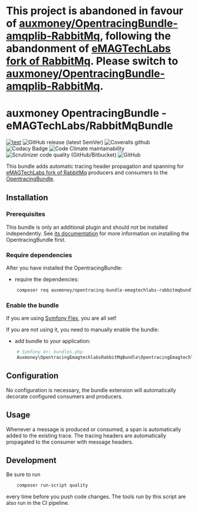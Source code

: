 # This project is abandoned in favour of [auxmoney/OpentracingBundle-amqplib-RabbitMq](https://github.com/auxmoney/OpentracingBundle-amqplib-RabbitMq), following the abandonment of [eMAGTechLabs fork of RabbitMq](https://github.com/eMAGTechLabs/RabbitMqBundle). Please switch to [auxmoney/OpentracingBundle-amqplib-RabbitMq](https://github.com/auxmoney/OpentracingBundle-amqplib-RabbitMq).

# auxmoney OpentracingBundle - eMAGTechLabs/RabbitMqBundle

[![test](https://github.com/auxmoney/OpentracingBundle-eMAGTechLabs-RabbitMqBundle/workflows/test/badge.svg)](https://github.com/auxmoney/OpentracingBundle-eMAGTechLabs-RabbitMqBundle/actions?query=workflow%3Atest)
![GitHub release (latest SemVer)](https://img.shields.io/github/v/release/auxmoney/OpentracingBundle-eMAGTechLabs-RabbitMqBundle)
![Coveralls github](https://img.shields.io/coveralls/github/auxmoney/OpentracingBundle-eMAGTechLabs-RabbitMqBundle)
![Codacy Badge](https://api.codacy.com/project/badge/Grade/cf98c0ee71c249b992f673559448965b)
![Code Climate maintainability](https://img.shields.io/codeclimate/maintainability/auxmoney/OpentracingBundle-eMAGTechLabs-RabbitMqBundle)
![Scrutinizer code quality (GitHub/Bitbucket)](https://img.shields.io/scrutinizer/quality/g/auxmoney/OpentracingBundle-eMAGTechLabs-RabbitMqBundle)
![GitHub](https://img.shields.io/github/license/auxmoney/OpentracingBundle-eMAGTechLabs-RabbitMqBundle)

This bundle adds automatic tracing header propagation and spanning for [eMAGTechLabs fork of RabbitMq](https://github.com/eMAGTechLabs/RabbitMqBundle) producers 
and consumers to the [OpentracingBundle](https://github.com/auxmoney/OpentracingBundle-core).

## Installation

### Prerequisites

This bundle is only an additional plugin and should not be installed independently. See
[its documentation](https://github.com/auxmoney/OpentracingBundle-core#installation) for more information on installing the OpentracingBundle first.

### Require dependencies

After you have installed the OpentracingBundle:

  * require the dependencies:

```bash
    composer req auxmoney/opentracing-bundle-emagtechlabs-rabbitmqbundle
```

### Enable the bundle

If you are using [Symfony Flex](https://github.com/symfony/flex), you are all set!

If you are not using it, you need to manually enable the bundle:

  * add bundle to your application:

```php
    # Symfony 4+: bundles.php
    Auxmoney\OpentracingEmagtechlabsRabbitMqBundle\OpentracingEmagtechlabsRabbitMqBundle::class => ['all' => true],
```

## Configuration

No configuration is necessary, the bundle extension will automatically decorate configured consumers and producers.

## Usage

Whenever a message is produced or consumed, a span is automatically added to the existing trace. The tracing headers are automatically
propagated to the consumer with message headers.

## Development

Be sure to run

```bash
    composer run-script quality
```

every time before you push code changes. The tools run by this script are also run in the CI pipeline.
